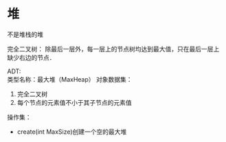 # 堆

不是堆栈的堆

完全二叉树：
除最后一层外，每一层上的节点树均达到最大值，只在最后一层上缺少右边的节点．

ADT:  
类型名称：最大堆（MaxHeap）
对象数据集：
<ol>
<li>完全二叉树</li>
<li>每个节点的元素值不小于其子节点的元素值</li>
</ol>
操作集：
<ul>
<li>create(int MaxSize)创建一个空的最大堆</li>

</ul>

